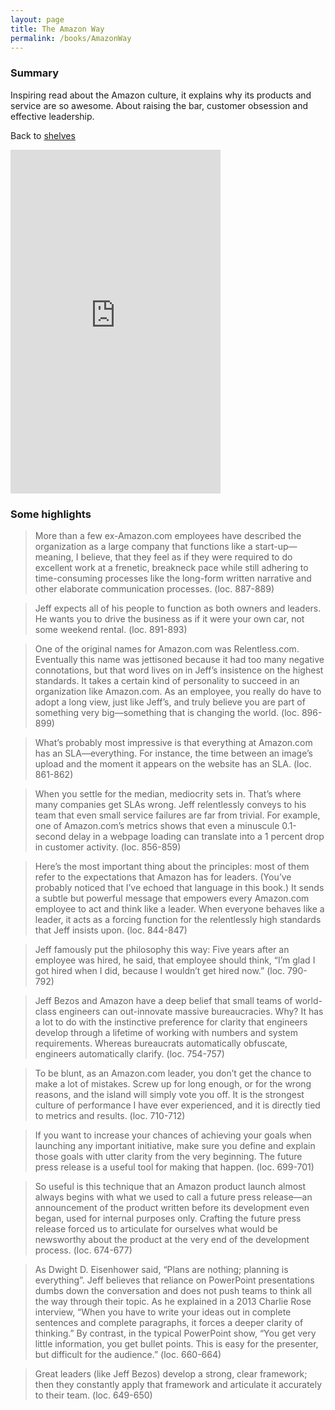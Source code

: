 ```yaml
---
layout: page
title: The Amazon Way
permalink: /books/AmazonWay
---
```


### Summary

Inspiring read about the Amazon culture, it explains why its products and service are so awesome. About raising the bar, customer obsession and effective leadership.

<span class="alignRight"><i class="fa fa-list"></i> Back to <a href="index.html">shelves</a></span>

<div id="instantPreview">
  <iframe type="text/html" width="336" height="550" frameborder="0" allowfullscreen style="max-width:100%" src="https://read.amazon.com/kp/card?asin=B00KHT2UJS&preview=inline&linkCode=kpe&ref_=cm_sw_r_kb_dp_IFbrxb0VR36MN&tag=bobbeld-20" ></iframe>
</div>

<h3 class="myNotes">Some highlights</h3>

> More than a few ex-Amazon.com employees have described the organization as a large company that functions like a start-up—meaning, I believe, that they feel as if they were required to do excellent work at a frenetic, breakneck pace while still adhering to time-consuming processes like the long-form written narrative and other elaborate communication processes. (loc. 887-889)

> Jeff expects all of his people to function as both owners and leaders. He wants you to drive the business as if it were your own car, not some weekend rental. (loc. 891-893)

> One of the original names for Amazon.com was Relentless.com. Eventually this name was jettisoned because it had too many negative connotations, but that word lives on in Jeff’s insistence on the highest standards. It takes a certain kind of personality to succeed in an organization like Amazon.com. As an employee, you really do have to adopt a long view, just like Jeff’s, and truly believe you are part of something very big—something that is changing the world. (loc. 896-899)

> What’s probably most impressive is that everything at Amazon.com has an SLA—everything. For instance, the time between an image’s upload and the moment it appears on the website has an SLA. (loc. 861-862)

> When you settle for the median, mediocrity sets in. That’s where many companies get SLAs wrong. Jeff relentlessly conveys to his team that even small service failures are far from trivial. For example, one of Amazon.com’s metrics shows that even a minuscule 0.1-second delay in a webpage loading can translate into a 1 percent drop in customer activity. (loc. 856-859)

> Here’s the most important thing about the principles: most of them refer to the expectations that Amazon has for leaders. (You’ve probably noticed that I’ve echoed that language in this book.) It sends a subtle but powerful message that empowers every Amazon.com employee to act and think like a leader. When everyone behaves like a leader, it acts as a forcing function for the relentlessly high standards that Jeff insists upon. (loc. 844-847)

> Jeff famously put the philosophy this way: Five years after an employee was hired, he said, that employee should think, “I’m glad I got hired when I did, because I wouldn’t get hired now.” (loc. 790-792)

> Jeff Bezos and Amazon have a deep belief that small teams of world-class engineers can out-innovate massive bureaucracies. Why? It has a lot to do with the instinctive preference for clarity that engineers develop through a lifetime of working with numbers and system requirements. Whereas bureaucrats automatically obfuscate, engineers automatically clarify. (loc. 754-757)

> To be blunt, as an Amazon.com leader, you don’t get the chance to make a lot of mistakes. Screw up for long enough, or for the wrong reasons, and the island will simply vote you off. It is the strongest culture of performance I have ever experienced, and it is directly tied to metrics and results. (loc. 710-712)

> If you want to increase your chances of achieving your goals when launching any important initiative, make sure you define and explain those goals with utter clarity from the very beginning. The future press release is a useful tool for making that happen. (loc. 699-701)

> So useful is this technique that an Amazon product launch almost always begins with what we used to call a future press release—an announcement of the product written before its development even began, used for internal purposes only. Crafting the future press release forced us to articulate for ourselves what would be newsworthy about the product at the very end of the development process. (loc. 674-677)

> As Dwight D. Eisenhower said, “Plans are nothing; planning is everything”. Jeff believes that reliance on PowerPoint presentations dumbs down the conversation and does not push teams to think all the way through their topic. As he explained in a 2013 Charlie Rose interview, “When you have to write your ideas out in complete sentences and complete paragraphs, it forces a deeper clarity of thinking.” By contrast, in the typical PowerPoint show, “You get very little information, you get bullet points. This is easy for the presenter, but difficult for the audience.” (loc. 660-664)

> Great leaders (like Jeff Bezos) develop a strong, clear framework; then they constantly apply that framework and articulate it accurately to their team. (loc. 649-650)

